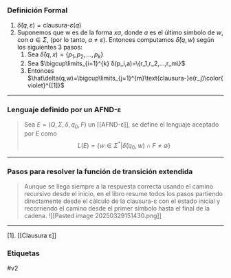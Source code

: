 ### Definición Formal

1. $\hat\delta(q,ε)=\text{clausura-}ε(q)$
2. Suponemos que w es de la forma $xa$, donde $a$ es el último símbolo de $w$, con $a∈Σ$, (por lo tanto, $a≠ε$). Entonces computamos $\hat\delta(q,w)$ según los siguientes 3 pasos:
	1. Sea $\hat\delta(q,x)=\{p_1,p_2,...,p_k\}$
	2. Sea $\bigcup\limits_{i=1}^{k} δ(p_i,a)=\{r_1,r_2,...,r_m\}$ 
	3. Entonces $\hat\delta(q,w)=\bigcup\limits_{j=1}^{m}\text{clausura-}e(r_j)\color{violet}^{[1]}$ 
***
### Lenguaje definido por un AFND-ε

> Sea $E=(Q,Σ,δ,q_0,F)$ un [[AFND-ε]], se define el lenguaje aceptado por $E$ como$$L(E)=\{w∈Σ^*
|\hat\delta(q_0,w)∩F≠∅\}$$
***
### Pasos para resolver la función de transición extendida


> Aunque se llega siempre a la respuesta correcta usando el camino recursivo desde el inicio, en el libro resume todos los pasos partiendo directamente desde el cálculo de la clausura-ε con el estado inicial y recorriendo el camino desde el primer símbolo hasta el final de la cadena.
![[Pasted image 20250329151430.png]]
***
[1]. [[Clausura ε]] 

### Etiquetas

#v2 